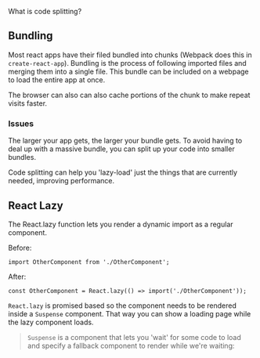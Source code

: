 What is code splitting?

## Bundling

Most react apps have their filed bundled into chunks (Webpack does this in `create-react-app`). Bundling is the process of following imported files and merging them into a single file. This bundle can be included on a webpage to load the entire app at once.

The browser can also can also cache portions of the chunk to make repeat visits faster.

### Issues

The larger your app gets, the larger your bundle gets. To avoid having to deal up with a massive bundle, you can split up your code into smaller bundles.

Code splitting can help you 'lazy-load' just the things that are currently needed, improving performance.

## React Lazy

The React.lazy function lets you render a dynamic import as a regular component.

Before:

```
import OtherComponent from './OtherComponent';
```

After:

```
const OtherComponent = React.lazy(() => import('./OtherComponent'));
```

`React.lazy` is promised based so the component needs to be rendered inside a `Suspense` component. That way you can show a loading page while the lazy component loads.

> `Suspense` is a component that lets you 'wait' for some code to load and specify a fallback component to render while we're waiting:
